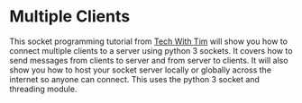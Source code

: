 # Multiple Clients

This socket programming tutorial from [Tech With Tim](https://www.youtube.com/watch?v=3QiPPX-KeSc&t=614s) will show you how to connect multiple clients to a server using python 3 sockets. It covers how to send messages from clients to server and from server to clients. It will also show you how to host your socket server locally or globally across the internet so anyone can connect. This uses the python 3 socket and threading module. 
